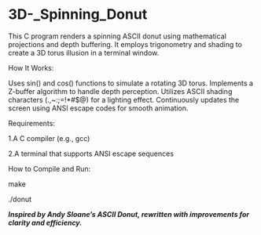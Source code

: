 # 3D-_Spinning_Donut

This C program renders a spinning ASCII donut using mathematical projections and depth buffering. It employs trigonometry and shading to create a 3D torus illusion in a terminal window.

How It Works:

Uses sin() and cos() functions to simulate a rotating 3D torus.
Implements a Z-buffer algorithm to handle depth perception.
Utilizes ASCII shading characters (.,~:;=!*#$@) for a lighting effect.
Continuously updates the screen using ANSI escape codes for smooth animation.

Requirements:

1.A C compiler (e.g., gcc)

2.A terminal that supports ANSI escape sequences


How to Compile and Run:
 
  make
  
  ./donut

***Inspired by Andy Sloane’s ASCII Donut, rewritten with improvements for clarity and efficiency.***
